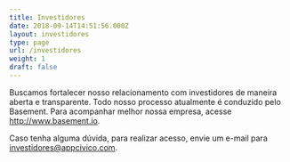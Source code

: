 ```yaml
---
title: Investidores
date: 2018-09-14T14:51:56.000Z
layout: investidores
type: page
url: /investidores
weight: 1
draft: false
---
```

Buscamos fortalecer nosso relacionamento com investidores de maneira aberta e transparente. Todo nosso processo atualmente é conduzido pelo Basement.
Para acompanhar melhor nossa empresa, acesse http://www.basement.io.

Caso tenha alguma dúvida, para realizar acesso, envie um e-mail para
[investidores@appcivico.com](mailto:investidores@appappcivico.com).

